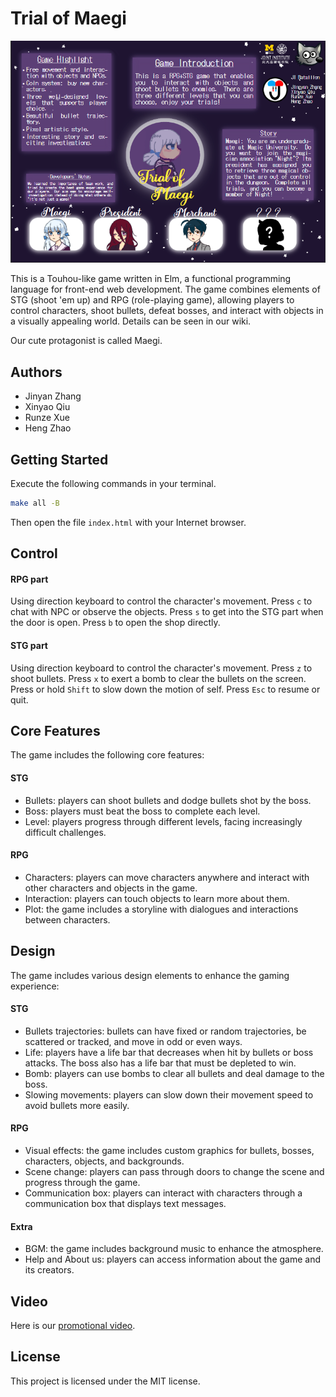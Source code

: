 # Trial of Maegi

![](https://github.com/XinyaoQiu/Trial-of-Maegi/raw/master/doc/poster.png)

This is a Touhou-like game written in Elm, a functional programming language for front-end web development. The game combines elements of STG (shoot 'em up) and RPG (role-playing game), allowing players to control characters, shoot bullets, defeat bosses, and interact with objects in a visually appealing world. Details can be seen in our wiki.

Our cute protagonist is called Maegi.

## Authors
- Jinyan Zhang
- Xinyao Qiu
- Runze Xue
- Heng Zhao

## Getting Started

Execute the following commands in your terminal.

```bash
make all -B
```

Then open the file `index.html` with your Internet browser.

## Control

#### RPG part

Using direction keyboard to control the character's movement. Press `c` to chat with NPC or observe the objects. Press `s` to get into the STG part when the door is open. Press `b` to open the shop directly.

#### STG part

Using direction keyboard to control the character's movement. Press `z` to shoot bullets. Press `x` to exert a bomb to clear the bullets on the screen. Press or hold `Shift` to slow down the motion of self. Press `Esc` to resume or quit.

## Core Features

The game includes the following core features:

#### STG

- Bullets: players can shoot bullets and dodge bullets shot by the boss.
- Boss: players must beat the boss to complete each level.
- Level: players progress through different levels, facing increasingly difficult challenges.

#### RPG

- Characters: players can move characters anywhere and interact with other characters and objects in the game.
- Interaction: players can touch objects to learn more about them.
- Plot: the game includes a storyline with dialogues and interactions between characters.

## Design

The game includes various design elements to enhance the gaming experience:

#### STG

- Bullets trajectories: bullets can have fixed or random trajectories, be scattered or tracked, and move in odd or even ways.
- Life: players have a life bar that decreases when hit by bullets or boss attacks. The boss also has a life bar that must be depleted to win.
- Bomb: players can use bombs to clear all bullets and deal damage to the boss.
- Slowing movements: players can slow down their movement speed to avoid bullets more easily.

#### RPG

- Visual effects: the game includes custom graphics for bullets, bosses, characters, objects, and backgrounds.
- Scene change: players can pass through doors to change the scene and progress through the game.
- Communication box: players can interact with characters through a communication box that displays text messages.

#### Extra

- BGM: the game includes background music to enhance the atmosphere.
- Help and About us: players can access information about the game and its creators.

## Video

Here is our [promotional video](https://github.com/XinyaoQiu/Trial-of-Maegi/raw/master/doc/trailer.mp4).

## License

This project is licensed under the MIT license.
